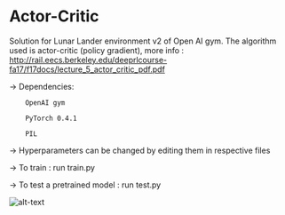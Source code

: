 # Actor-Critic

Solution for Lunar Lander environment v2 of Open AI gym.
The algorithm used is actor-critic (policy gradient), more info : http://rail.eecs.berkeley.edu/deeprlcourse-fa17/f17docs/lecture_5_actor_critic_pdf.pdf

-> Dependencies:

        OpenAI gym

        PyTorch 0.4.1

        PIL


-> Hyperparameters can be changed by editing them in respective files

-> To train : run train.py

-> To test a pretrained model : run test.py


![alt-text](https://github.com/nikhilbarhate99/Actor-Critic/blob/master/gif/1.gif)
